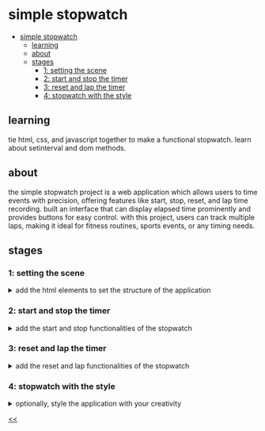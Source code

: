 # simple stopwatch

- [simple stopwatch](#simple-stopwatch)
  - [learning](#learning)
  - [about](#about)
  - [stages](#stages)
    - [1: setting the scene](#1-setting-the-scene)
    - [2: start and stop the timer](#2-start-and-stop-the-timer)
    - [3: reset and lap the timer](#3-reset-and-lap-the-timer)
    - [4: stopwatch with the style](#4-stopwatch-with-the-style)

## learning
tie html, css, and javascript together to make a functional stopwatch. learn about setinterval and dom methods.

## about
the simple stopwatch project is a web application which allows users to time events with precision, offering features like start, stop, reset, and lap time recording. built an interface that can display elapsed time prominently and provides buttons for easy control. with this project, users can track multiple laps, making it ideal for fitness routines, sports events, or any timing needs. 

## stages
### 1: setting the scene
<details>
<summary>add the html elements to set the structure of the application</summary>

#### 1.1 description
welcome to the starting line of your coding race! in this first stage of "simple stopwatch," imagine you're crafting a sleek stopwatch app tailored for runners gearing up for their big race day. your first task is to create the essential html elements that will pave the way for a seamless timing experience.

picture this: the runners are lacing up their shoes, heartbeats quickening with anticipation. as the race director, your html toolkit must include:

title (h1): a bold and inspiring header that sets the pace for the challenge ahead. the text should be "simple stopwatch".

timer (p): the beating heart of your stopwatch, ready to track every second of the race. the starting text should be "00:00:00".

start, stop, reset, lap buttons: the control center for our runners, offering the power to kick off, pause, restart, and mark key moments in their journey.

with these elements in place, you're not just building a stopwatch—you're creating a tool that will help runners push their limits and achieve their personal best. get ready to code your way to the finish line! on your mark, get set, code!

#### 1.2 objectives
in this stage, within the `<body>` section, include:

- a heading level 1 (`<h1>`) element with the text "simple stopwatch".
- a paragraph (`<p>`) element with the id "timer" and the initial text "00:00:00".
- four buttons (`<button>`) with the following ids and texts:
  - "start" with text "start".
  - "stop" with text "stop".
  - "reset" with text "reset".
  - "lap" with text "lap".

the html structure should adhere to the provided format while ensuring appropriate tag nesting and attribute usage.

#### 1.3 examples
example 1:

![simple stopwatch design](./s01.png)

</details>

### 2: start and stop the timer
<details>
<summary>add the start and stop functionalities of the stopwatch</summary>

#### 2.1 description
get those coding sneakers on! in this stage, it's time to lace up your javascript skills and implement the start and stop functionalities for our stopwatch app. picture this: you're gearing up runners for the race of a lifetime, and every millisecond counts!

your mission is to display the crucial metrics of time: minutes, seconds, and milliseconds, all in a sleek and user-friendly interface. when the runners hit that stop button, it's not game over! they should be able to pause, catch their breath, and then seamlessly resume from the exact moment they left off.

so, strap in, get ready to code like the wind, and let's build a stopwatch that'll have those runners race-ready in no time!

#### 2.2 objectives
in this stage, you should:

- handle start button click event:
  - when the start button is pressed, the timer should start.
  - display the time in the format minutes, seconds, and hundredths of seconds (mm:ss:ms) (see the below example).
  - ensure the timer only starts if it's not already running.
- handle stop button click event:
  - after pressing the stop button, stop the timer.
  - ensure the timer is stopped only if it's currently running.
- resume timer after pressing start:
  - when the start button is pressed again after stopping, the timer should continue from where it left off.

#### 2.3 examples
example 1:

![stage 2 demo](./s02.gif)

</details>

### 3: reset and lap the timer 
<details>
<summary>add the reset and lap functionalities of the stopwatch</summary>

#### 3.1 description
alright, sprinters and marathoners in the making, it's time to dive into the heart of our stopwatch app! in the third stage, we're continuing the power of javascript to the track.

reset – ready, set, go again! when the runners need a fresh start, they hit the reset button. your task is to make sure that this button sends our timer back to the starting line, ready for the next lap.

lap – keep track of your progress! every time the athletes complete a lap, they want to capture that moment. implement the lap functionality to record these lapped times as a list item. each press should add a new achievement to the list, showcasing their progress with each stride.

list – where victories are documented! to display these triumphant laps, introduce an unordered or ordered list in the body of our app. this list will serve as a testament to the dedication and hard work of our aspiring racers. let the victories stack up in style!

race day prep mode: engaged! imagine the excitement of race day approaching. with your javascript skills, you're not just coding an app—you're crafting a training companion for our runners. every line of code is a step closer to the finish line.

so, runners and coders alike, let's sprint through this stage with enthusiasm and determination. the stopwatch app is taking shape, and with each feature you implement, you're helping our athletes gear up for victory! on your marks, get set, code!

#### 3.2 objectives
in this stage, you should:
- add a list:
  - add a list (unordered or ordered) with id "laps" to the body of the html.
- handle reset button click event:
  - when the reset button is pressed, set the timer display to "00:00:00".
  - also, clear the list of laps.
- handle lap button click event:
  - when the lap button is pressed, create a new list item (`<li>`) with the current lap time.
  - append the new list item to the list with the id "laps" to display the lap times.

#### 3.3 examples
example 1:

![stage 03 stopwatch demo](./s03.gif)

</details>

### 4: stopwatch with the style
<details>
<summary>optionally, style the application with your creativity</summary>

#### 4.1 description
congratulations, you've reached the final stretch of our stopwatch app development journey! in this bonus stage, it's time to unleash your creativity and add some flair to the stopwatch with the magic of css. just like a runner preparing for a race, you have the freedom to style the stopwatch in any way you like.

imagine your stopwatch as the sleek, aerodynamic gear that a runner wears to feel unstoppable on the track. whether it's bold colors, smooth animations, or a design that screams speed, this is your chance to make your stopwatch stand out from the crowd.

so, channel your inner designer, and sprint towards the finish line in style! remember, in this stage, there are no limits—just like the boundless potential of a determined runner aiming for victory. let your imagination run wild and create a stopwatch that not only tracks time but also inspires and motivates our runners to push their limits.

get ready to cross the finish line in style!

#### 4.2 objectives
bonus stage! no extra requirements

#### 4.3 examples
example 1:

![stopwatch with style 1](./s04-1.png)

example 2:

![stopwatch with style and shows laps](./s04-2.png)

</details>

[<<](https://github.com/eucarizan/front-end/blob/main/README.md)
<!--
:%s/\(Sample \(Input\|Output\) \d:\)\n\(.*\)/```\r\r**\1**\r```\3/gc
-->

